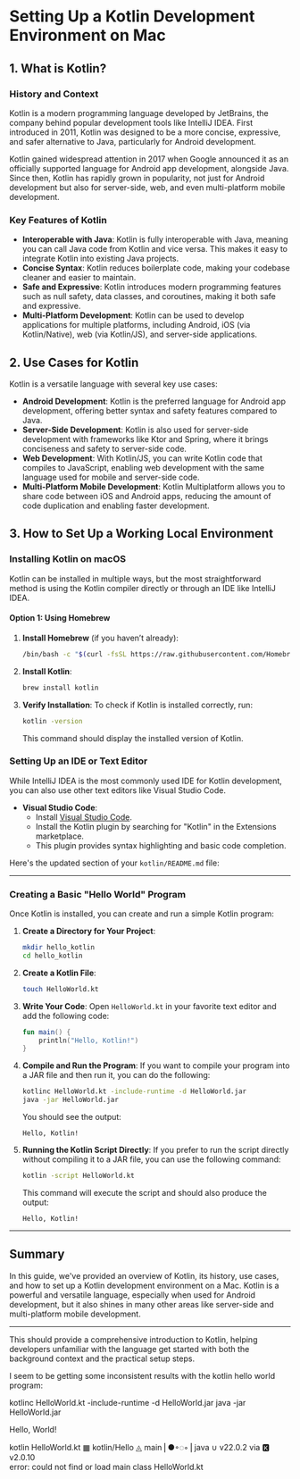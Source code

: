 # Setting Up a Kotlin Development Environment on Mac

## 1. What is Kotlin?

### History and Context

Kotlin is a modern programming language developed by JetBrains, the company behind popular development tools like IntelliJ IDEA. First introduced in 2011, Kotlin was designed to be a more concise, expressive, and safer alternative to Java, particularly for Android development. 

Kotlin gained widespread attention in 2017 when Google announced it as an officially supported language for Android app development, alongside Java. Since then, Kotlin has rapidly grown in popularity, not just for Android development but also for server-side, web, and even multi-platform mobile development.

### Key Features of Kotlin

- **Interoperable with Java**: Kotlin is fully interoperable with Java, meaning you can call Java code from Kotlin and vice versa. This makes it easy to integrate Kotlin into existing Java projects.
- **Concise Syntax**: Kotlin reduces boilerplate code, making your codebase cleaner and easier to maintain.
- **Safe and Expressive**: Kotlin introduces modern programming features such as null safety, data classes, and coroutines, making it both safe and expressive.
- **Multi-Platform Development**: Kotlin can be used to develop applications for multiple platforms, including Android, iOS (via Kotlin/Native), web (via Kotlin/JS), and server-side applications.

## 2. Use Cases for Kotlin

Kotlin is a versatile language with several key use cases:

- **Android Development**: Kotlin is the preferred language for Android app development, offering better syntax and safety features compared to Java.
- **Server-Side Development**: Kotlin is also used for server-side development with frameworks like Ktor and Spring, where it brings conciseness and safety to server-side code.
- **Web Development**: With Kotlin/JS, you can write Kotlin code that compiles to JavaScript, enabling web development with the same language used for mobile and server-side code.
- **Multi-Platform Mobile Development**: Kotlin Multiplatform allows you to share code between iOS and Android apps, reducing the amount of code duplication and enabling faster development.

## 3. How to Set Up a Working Local Environment

### Installing Kotlin on macOS

Kotlin can be installed in multiple ways, but the most straightforward method is using the Kotlin compiler directly or through an IDE like IntelliJ IDEA.

#### Option 1: Using Homebrew

1. **Install Homebrew** (if you haven’t already):
   ```bash
   /bin/bash -c "$(curl -fsSL https://raw.githubusercontent.com/Homebrew/install/HEAD/install.sh)"
   ```

2. **Install Kotlin**:
   ```bash
   brew install kotlin
   ```

3. **Verify Installation**:
   To check if Kotlin is installed correctly, run:
   ```bash
   kotlin -version
   ```
   This command should display the installed version of Kotlin.



### Setting Up an IDE or Text Editor

While IntelliJ IDEA is the most commonly used IDE for Kotlin development, you can also use other text editors like Visual Studio Code.

- **Visual Studio Code**:
  - Install [Visual Studio Code](https://code.visualstudio.com/).
  - Install the Kotlin plugin by searching for "Kotlin" in the Extensions marketplace.
  - This plugin provides syntax highlighting and basic code completion.

Here's the updated section of your `kotlin/README.md` file:

---

### Creating a Basic "Hello World" Program

Once Kotlin is installed, you can create and run a simple Kotlin program:

1. **Create a Directory for Your Project**:
   ```bash
   mkdir hello_kotlin
   cd hello_kotlin
   ```

2. **Create a Kotlin File**:
   ```bash
   touch HelloWorld.kt
   ```

3. **Write Your Code**:
   Open `HelloWorld.kt` in your favorite text editor and add the following code:
   ```kotlin
   fun main() {
       println("Hello, Kotlin!")
   }
   ```

4. **Compile and Run the Program**:
   If you want to compile your program into a JAR file and then run it, you can do the following:

   ```bash
   kotlinc HelloWorld.kt -include-runtime -d HelloWorld.jar
   java -jar HelloWorld.jar
   ```

   You should see the output:
   ```
   Hello, Kotlin!
   ```

5. **Running the Kotlin Script Directly**:
   If you prefer to run the script directly without compiling it to a JAR file, you can use the following command:

   ```bash
   kotlin -script HelloWorld.kt
   ```

   This command will execute the script and should also produce the output:
   ```
   Hello, Kotlin!
   ```

---

## Summary

In this guide, we've provided an overview of Kotlin, its history, use cases, and how to set up a Kotlin development environment on a Mac. Kotlin is a powerful and versatile language, especially when used for Android development, but it also shines in many other areas like server-side and multi-platform mobile development.

---

This should provide a comprehensive introduction to Kotlin, helping developers unfamiliar with the language get started with both the background context and the practical setup steps.



I seem to be getting some inconsistent results with the kotlin hello world program:

kotlinc HelloWorld.kt -include-runtime -d HelloWorld.jar
java -jar HelloWorld.jar

Hello, World!


kotlin HelloWorld.kt                                  ▦ kotlin/Hello ◬ main⎪●◦◌◦⎥ java ∪ v22.0.2 via 🅺 v2.0.10  
error: could not find or load main class HelloWorld.kt